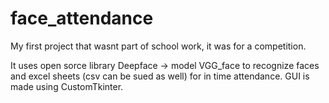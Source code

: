 # face_attendance

My first project that wasnt part of school work, it was for a competition.

It uses open sorce library Deepface -> model VGG_face to recognize faces and excel sheets (csv can be sued as well) for in time attendance.
GUI is made using CustomTkinter.


